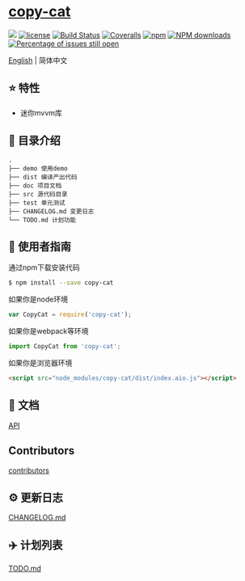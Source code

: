 # [copy-cat](https://github.com/skimklin/copy-cat)
[![](https://img.shields.io/badge/Powered%20by-jslib%20base-brightgreen.svg)](https://github.com/skimklin/copy-cat)
[![license](https://img.shields.io/badge/license-MIT-blue.svg)](https://github.com/skimklin/copy-cat/blob/master/LICENSE)
[![Build Status](https://travis-ci.org/skimklin/copy-cat.svg?branch=master)](https://travis-ci.org/skimklin/copy-cat)
[![Coveralls](https://img.shields.io/coveralls/skimklin/copy-cat.svg)](https://coveralls.io/github/skimklin/copy-cat)
[![npm](https://img.shields.io/badge/npm-0.1.0-orange.svg)](https://www.npmjs.com/package/copy-cat)
[![NPM downloads](http://img.shields.io/npm/dm/copy-cat.svg?style=flat-square)](http://www.npmtrends.com/copy-cat)
[![Percentage of issues still open](http://isitmaintained.com/badge/open/skimklin/copy-cat.svg)](http://isitmaintained.com/project/skimklin/copy-cat "Percentage of issues still open")

[English](./README.md) | 简体中文

## :star: 特性

- 迷你mvvm库

## :open_file_folder: 目录介绍

```
.
├── demo 使用demo
├── dist 编译产出代码
├── doc 项目文档
├── src 源代码目录
├── test 单元测试
├── CHANGELOG.md 变更日志
└── TODO.md 计划功能
```

## :rocket: 使用者指南

通过npm下载安装代码

```bash
$ npm install --save copy-cat
```

如果你是node环境

```js
var CopyCat = require('copy-cat');
```

如果你是webpack等环境

```js
import CopyCat from 'copy-cat';
```

如果你是浏览器环境

```html
<script src="node_modules/copy-cat/dist/index.aio.js"></script>
```

## :bookmark_tabs: 文档
[API](./doc/api.zh-CN.md)

## Contributors
[contributors](https://github.com/skimklin/copy-cat/graphs/contributors)

## :gear: 更新日志
[CHANGELOG.md](./CHANGELOG.md)

## :airplane: 计划列表
[TODO.md](./TODO.md)

